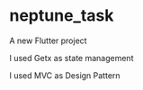 # neptune_task

A new Flutter project 

I used Getx as state management

I used MVC as Design Pattern  

